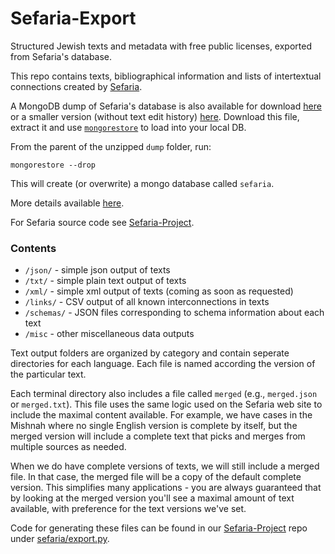 Sefaria-Export
============

Structured Jewish texts and metadata with free public licenses, exported from Sefaria's database.

This repo contains texts, bibliographical information and lists of intertextual connections created by [Sefaria](http://www.sefaria.org).

A MongoDB dump of Sefaria's database is also available for download [here](https://storage.googleapis.com/sefaria-mongo-backup/dump.tar.gz) or a smaller version (without text edit history) [here](https://storage.googleapis.com/sefaria-mongo-backup/dump_small.tar.gz). Download this file, extract it and use [`mongorestore`](http://docs.mongodb.org/v2.2/reference/mongorestore/) to load into your local DB.

From the parent of the unzipped `dump` folder, run:

    mongorestore --drop

This will create (or overwrite) a mongo database called `sefaria`.

More details available [here](https://github.com/Sefaria/Sefaria-Project#8-put-some-texts-in-your-database).

For Sefaria source code see [Sefaria-Project](https://github.com/Sefaria/Sefaria-Project).

### Contents

* `/json/` - simple json output of texts
* `/txt/` - simple plain text output of texts
* `/xml/` - simple xml output of texts (coming as soon as requested)
* `/links/` - CSV output of all known interconnections in texts
* `/schemas/` - JSON files corresponding to schema information about each text
* `/misc` - other miscellaneous data outputs

Text output folders are organized by category and contain seperate directories for each language. Each file is named according the version of the particular text. 

Each terminal directory also includes a file called `merged` (e.g., `merged.json` or `merged.txt`). This file uses the same logic used on the Sefaria web site to include the maximal content available. For example, we have cases in the Mishnah where no single English version is complete by itself, but the merged version will include a complete text that picks and merges from multiple sources as needed.

When we do have complete versions of texts, we will still include a merged file. In that case, the merged file will be a copy of the default complete version. This simplifies many applications - you are always guaranteed that by looking at the merged version you'll see a maximal amount of text available, with preference for the text versions we've set. 

Code for generating these files can be found in our [Sefaria-Project](https://github.com/Sefaria/Sefaria-Project) repo under [sefaria/export.py](https://github.com/Sefaria/Sefaria-Project/blob/master/sefaria/export.py).
